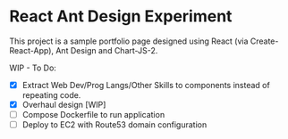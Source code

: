 # React Ant Design Experiment

This project is a sample portfolio page designed using React (via Create-React-App), Ant Design and Chart-JS-2.

WIP - To Do:
- [x] Extract Web Dev/Prog Langs/Other Skills to components instead of repeating code.
- [x] Overhaul design [WIP]
- [ ] Compose Dockerfile to run application
- [ ] Deploy to EC2 with Route53 domain configuration

